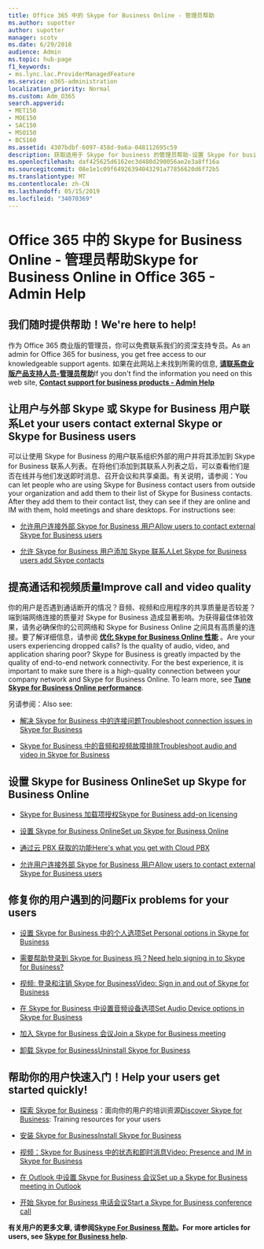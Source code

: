 ```yaml
---
title: Office 365 中的 Skype for Business Online - 管理员帮助
ms.author: supotter
author: supotter
manager: scotv
ms.date: 6/29/2018
audience: Admin
ms.topic: hub-page
f1_keywords:
- ms.lync.lac.ProviderManagedFeature
ms.service: o365-administration
localization_priority: Normal
ms.custom: Adm_O365
search.appverid:
- MET150
- MOE150
- SAC150
- MSO150
- BCS160
ms.assetid: 4307bdbf-6097-458d-9a6a-048112695c59
description: 获取适用于 Skype for business 的管理员帮助-设置 Skype for business、您的网络、会议和即时消息以及用户的外部访问。 配置设置、排除故障和查看使用率报告。
ms.openlocfilehash: daf425625d6162ec3d480d290056ae2e3a8ff16a
ms.sourcegitcommit: 08e1e1c09f64926394043291a77856620d6f72b5
ms.translationtype: MT
ms.contentlocale: zh-CN
ms.lasthandoff: 05/15/2019
ms.locfileid: "34070369"
---
```

# <a name="skype-for-business-online-in-office-365---admin-help"></a><span data-ttu-id="85ee6-104">Office 365 中的 Skype for Business Online - 管理员帮助</span><span class="sxs-lookup"><span data-stu-id="85ee6-104">Skype for Business Online in Office 365 - Admin Help</span></span>

## <a name="were-here-to-help"></a><span data-ttu-id="85ee6-105">我们随时提供帮助！</span><span class="sxs-lookup"><span data-stu-id="85ee6-105">We're here to help!</span></span>

<span data-ttu-id="85ee6-106">作为 Office 365 商业版的管理员，你可以免费联系我们的资深支持专员。</span><span class="sxs-lookup"><span data-stu-id="85ee6-106">As an admin for Office 365 for business, you get free access to our knowledgeable support agents.</span></span> <span data-ttu-id="85ee6-107">如果在此网站上未找到所需的信息, **[请联系商业版产品支持人员-管理员帮助](https://support.office.com/article/32a17ca7-6fa0-4870-8a8d-e25ba4ccfd4b)**</span><span class="sxs-lookup"><span data-stu-id="85ee6-107">If you don't find the information you need on this web site, **[Contact support for business products - Admin Help](https://support.office.com/article/32a17ca7-6fa0-4870-8a8d-e25ba4ccfd4b)**</span></span>
  
## <a name="let-your-users-contact-external-skype-or-skype-for-business-users"></a><span data-ttu-id="85ee6-108">让用户与外部 Skype 或 Skype for Business 用户联系</span><span class="sxs-lookup"><span data-stu-id="85ee6-108">Let your users contact external Skype or Skype for Business users</span></span>

<span data-ttu-id="85ee6-p103">可以让使用 Skype for Business 的用户联系组织外部的用户并将其添加到 Skype for Business 联系人列表。在将他们添加到其联系人列表之后，可以查看他们是否在线并与他们发送即时消息、召开会议和共享桌面。有关说明，请参阅：</span><span class="sxs-lookup"><span data-stu-id="85ee6-p103">You can let people who are using Skype for Business contact users from outside your organization and add them to their list of Skype for Business contacts. After they add them to their contact list, they can see if they are online and IM with them, hold meetings and share desktops. For instructions see:</span></span>
  
- [<span data-ttu-id="85ee6-112">允许用户连接外部 Skype for Business 用户</span><span class="sxs-lookup"><span data-stu-id="85ee6-112">Allow users to contact external Skype for Business users</span></span>](https://support.office.com/article/b414873a-0059-4cd5-aea1-e5d0857dbc94)
    
- [<span data-ttu-id="85ee6-113">允许 Skype for Business 用户添加 Skype 联系人</span><span class="sxs-lookup"><span data-stu-id="85ee6-113">Let Skype for Business users add Skype contacts</span></span>](https://support.office.com/article/08666236-1894-42ae-8846-e49232bbc460)
    
## <a name="improve-call-and-video-quality"></a><span data-ttu-id="85ee6-114">提高通话和视频质量</span><span class="sxs-lookup"><span data-stu-id="85ee6-114">Improve call and video quality</span></span>

<span data-ttu-id="85ee6-p104">你的用户是否遇到通话断开的情况？音频、视频和应用程序的共享质量是否较差？端到端网络连接的质量对 Skype for Business 造成显著影响。为获得最佳体验效果，请务必确保你的公司网络和 Skype for Business Online 之间具有高质量的连接。要了解详细信息，请参阅 **[优化 Skype for Business Online 性能](tune-skype-for-business-online-performance.md)** 。</span><span class="sxs-lookup"><span data-stu-id="85ee6-p104">Are your users experiencing dropped calls? Is the quality of audio, video, and application sharing poor? Skype for Business is greatly impacted by the quality of end-to-end network connectivity. For the best experience, it is important to make sure there is a high-quality connection between your company network and Skype for Business Online. To learn more, see **[Tune Skype for Business Online performance](tune-skype-for-business-online-performance.md)**.</span></span> 
  
<span data-ttu-id="85ee6-120">另请参阅：</span><span class="sxs-lookup"><span data-stu-id="85ee6-120">Also see:</span></span>
  
- [<span data-ttu-id="85ee6-121">解决 Skype for Business 中的连接问题</span><span class="sxs-lookup"><span data-stu-id="85ee6-121">Troubleshoot connection issues in Skype for Business</span></span>](https://support.office.com/article/ca302828-783f-425c-bbe2-356348583771)
    
- [<span data-ttu-id="85ee6-122">Skype for Business 中的音频和视频故障排除</span><span class="sxs-lookup"><span data-stu-id="85ee6-122">Troubleshoot audio and video in Skype for Business</span></span>](https://support.office.com/article/62777bc6-c52b-47ae-84ba-a8905c3b71dc)
    
## <a name="set-up-skype-for-business-online"></a><span data-ttu-id="85ee6-123">设置 Skype for Business Online</span><span class="sxs-lookup"><span data-stu-id="85ee6-123">Set up Skype for Business Online</span></span>

- [<span data-ttu-id="85ee6-124">Skype for Business 加载项授权</span><span class="sxs-lookup"><span data-stu-id="85ee6-124">Skype for Business add-on licensing</span></span>](https://support.office.com/article/3ed752b1-5983-43f9-bcfd-760619ab40a7)
    
- [<span data-ttu-id="85ee6-125">设置 Skype for Business Online</span><span class="sxs-lookup"><span data-stu-id="85ee6-125">Set up Skype for Business Online</span></span>](https://support.office.com/article/40296968-e779-4259-980b-c2de1c044c6e)
    
- [<span data-ttu-id="85ee6-126">通过云 PBX 获取的功能</span><span class="sxs-lookup"><span data-stu-id="85ee6-126">Here's what you get with Cloud PBX</span></span>](https://support.office.com/article/bc9756d1-8a2f-42c4-98f6-afb17c29231c)
    
- [<span data-ttu-id="85ee6-127">允许用户连接外部 Skype for Business 用户</span><span class="sxs-lookup"><span data-stu-id="85ee6-127">Allow users to contact external Skype for Business users</span></span>](https://support.office.com/article/b414873a-0059-4cd5-aea1-e5d0857dbc94)
    
## <a name="fix-problems-for-your-users"></a><span data-ttu-id="85ee6-128">修复你的用户遇到的问题</span><span class="sxs-lookup"><span data-stu-id="85ee6-128">Fix problems for your users</span></span>

- [<span data-ttu-id="85ee6-129">设置 Skype for Business 中的个人选项</span><span class="sxs-lookup"><span data-stu-id="85ee6-129">Set Personal options in Skype for Business</span></span>](https://support.office.com/article/68bacc31-71d3-44c3-a4d4-64da78c447aa#bkmk-stop-automatic-startup)
    
- [<span data-ttu-id="85ee6-130">需要帮助登录到 Skype for Business 吗？</span><span class="sxs-lookup"><span data-stu-id="85ee6-130">Need help signing in to Skype for Business?</span></span>](https://support.office.com/article/448b8ea7-5b33-444a-afd4-175fc9930d05)
    
- [<span data-ttu-id="85ee6-131">视频: 登录和注销 Skype for Business</span><span class="sxs-lookup"><span data-stu-id="85ee6-131">Video: Sign in and out of Skype for Business</span></span>](https://support.office.com/article/8abed4b3-ac48-493e-9d76-0e10140e9451)
    
- [<span data-ttu-id="85ee6-132">在 Skype for Business 中设置音频设备选项</span><span class="sxs-lookup"><span data-stu-id="85ee6-132">Set Audio Device options in Skype for Business</span></span>](https://support.office.com/article/2533d929-9814-4349-8ae4-fca29246e2ff)
    
- [<span data-ttu-id="85ee6-133">加入 Skype for Business 会议</span><span class="sxs-lookup"><span data-stu-id="85ee6-133">Join a Skype for Business meeting</span></span>](https://support.office.com/article/3862be6d-758a-4064-a016-67c0febf3cd5)
    
- [<span data-ttu-id="85ee6-134">卸载 Skype for Business</span><span class="sxs-lookup"><span data-stu-id="85ee6-134">Uninstall Skype for Business</span></span>](https://support.office.com/article/28C4A036-7F22-406C-B7F4-87894CBAF902)
    
## <a name="help-your-users-get-started-quickly"></a><span data-ttu-id="85ee6-135">帮助你的用户快速入门！</span><span class="sxs-lookup"><span data-stu-id="85ee6-135">Help your users get started quickly!</span></span>

- <span data-ttu-id="85ee6-136">[探索 Skype for Business](https://support.office.com/article/8a3491a3-c095-4718-80cf-cbbe4afe4eba)：面向你的用户的培训资源</span><span class="sxs-lookup"><span data-stu-id="85ee6-136">[Discover Skype for Business](https://support.office.com/article/8a3491a3-c095-4718-80cf-cbbe4afe4eba): Training resources for your users</span></span> 
    
- [<span data-ttu-id="85ee6-137">安装 Skype for Business</span><span class="sxs-lookup"><span data-stu-id="85ee6-137">Install Skype for Business</span></span>](https://support.office.com/article/8a0d4da8-9d58-44f9-9759-5c8f340cb3fb)
    
- [<span data-ttu-id="85ee6-138">视频：Skype for Business 中的状态和即时消息</span><span class="sxs-lookup"><span data-stu-id="85ee6-138">Video: Presence and IM in Skype for Business</span></span>](https://support.office.com/article/c873b869-4ce0-4375-9bea-5de150eaf081)
    
- [<span data-ttu-id="85ee6-139">在 Outlook 中设置 Skype for Business 会议</span><span class="sxs-lookup"><span data-stu-id="85ee6-139">Set up a Skype for Business meeting in Outlook</span></span>](https://support.office.com/article/b8305620-d16e-4667-989d-4a977aad6556)
    
- [<span data-ttu-id="85ee6-140">开始 Skype for Business 电话会议</span><span class="sxs-lookup"><span data-stu-id="85ee6-140">Start a Skype for Business conference call</span></span>](https://support.office.com/article/8dc8ac52-91ac-4db9-8672-11551fdaf997)
    
 <span data-ttu-id="85ee6-141">**有关用户的更多文章, 请参阅[Skype For Business 帮助](https://support.office.com/article/4fbe07ce-6b15-4a06-bcf0-baea57890410)。**</span><span class="sxs-lookup"><span data-stu-id="85ee6-141">**For more articles for users, see [Skype for Business help](https://support.office.com/article/4fbe07ce-6b15-4a06-bcf0-baea57890410).**</span></span>
  

